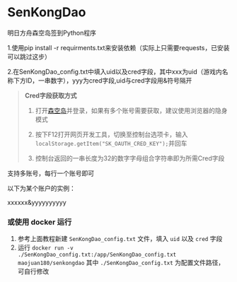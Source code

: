 # SenKongDao
明日方舟森空岛签到Python程序

1.使用pip install -r requirments.txt来安装依赖（实际上只需要requests，已安装可以跳过这步）

2.在SenKongDao_config.txt中填入uid以及cred字段，其中xxx为uid（游戏内名称下方ID，一串数字），yyy为cred字段,uid与cred字段用&符号隔开  

> **Cred字段获取方式**
> 1. 打开[森空岛](https://www.skland.com)并登录，如果有多个账号需要获取，建议使用浏览器的隐身模式
>    
> 3. 按下F12打开网页开发工具，切换至控制台选项卡，输入`localStorage.getItem("SK_OAUTH_CRED_KEY");`并回车
>    
> 5. 控制台返回的一串长度为32的数字字母组合字符串即为所需Cred字段
>
支持多账号，每行一个账号即可

以下为某个账户的实例：  

xxxxxx&yyyyyyyyyy

### 或使用 docker 运行
 1. 参考上面教程新建 `SenKongDao_config.txt` 文件，填入 `uid` 以及 `cred` 字段
 2. 运行 `docker run -v ./SenKongDao_config.txt:/app/SenKongDao_config.txt maojuan180/senkongdao` 其中 `./SenKongDao_config.txt` 为配置文件路径，可自行修改
